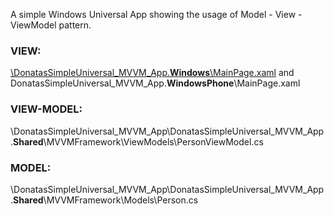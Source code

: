 A simple Windows Universal App showing the usage of Model - View - ViewModel pattern. 

### VIEW: 

[\DonatasSimpleUniversal_MVVM_App.**Windows**\MainPage.xaml](https://github.com/BlueWhaleSEO/.NET/blob/master/DonatasSimpleUniversal_MVVM_App/DonatasSimpleUniversal_MVVM_App/DonatasSimpleUniversal_MVVM_App.Windows/MainPage.xaml) and DonatasSimpleUniversal_MVVM_App.**WindowsPhone**\MainPage.xaml

### VIEW-MODEL:

\DonatasSimpleUniversal_MVVM_App\DonatasSimpleUniversal_MVVM_App.**Shared**\MVVMFramework\ViewModels\PersonViewModel.cs

### MODEL:

\DonatasSimpleUniversal_MVVM_App\DonatasSimpleUniversal_MVVM_App.**Shared**\MVVMFramework\Models\Person.cs
